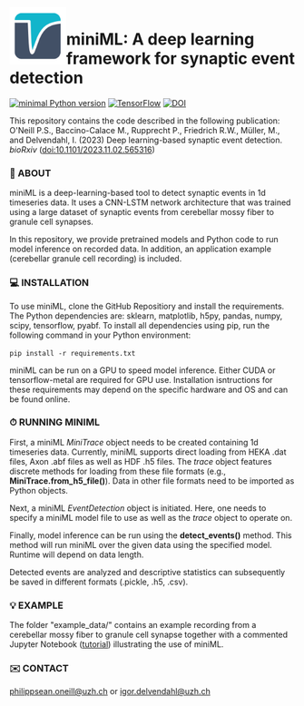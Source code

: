 <img align="left" width="100" height="100" src="minML_icon.png">

# miniML: A deep learning framework for synaptic event detection

[![minimal Python version](https://img.shields.io/badge/Python%3E%3D-3.9-grey.svg?style=for-the-badge&logo=python&labelColor=3670A0&logoColor=white)](https://www.anaconda.com/download/)
[![TensorFlow](https://img.shields.io/badge/TensorFlow-%23FF6F00.svg?style=for-the-badge&logo=TensorFlow&logoColor=white)](https://www.tensorflow.org)
[![DOI](https://img.shields.io/badge/DOI-10.1101/2023.11.02.565316-grey.svg?style=for-the-badge&logo=doi&labelColor=green&logoColor=white)](https://www.biorxiv.org/content/10.1101/2023.11.02.565316)


This repository contains the code described in the following publication:  
O'Neill P.S., Baccino-Calace M., Rupprecht P., Friedrich R.W., Müller, M., and Delvendahl, I. 
(2023) Deep learning-based synaptic event detection. _bioRxiv_ ([doi:10.1101/2023.11.02.565316](https://www.biorxiv.org/content/10.1101/2023.11.02.565316))  


### 🧠 ABOUT

miniML is a deep-learning-based tool to detect synaptic events in 1d timeseries data. It uses a CNN-LSTM network architecture that was trained using a large dataset of synaptic events from cerebellar mossy fiber to granule cell synapses. 

In this repository, we provide pretrained models and Python code to run model inference on recorded data. In addition, an application example (cerebellar granule cell recording) is included.

### 💻 INSTALLATION

To use miniML, clone the GitHub Repositiory and install the requirements. The Python dependencies are: sklearn, matplotlib, h5py, pandas, numpy, scipy, tensorflow, pyabf. To install all dependencies using pip, run the following command in your Python environment:

`pip install -r requirements.txt`

miniML can be run on a GPU to speed model inference. Either CUDA or tensorflow-metal are required for GPU use. Installation isntructions for these requirements may depend on the specific hardware and OS and can be found online.

### ⏱ RUNNING MINIML

First, a miniML *MiniTrace* object needs to be created containing 1d timeseries data. Currently, miniML supports direct loading from HEKA .dat files, Axon .abf files as well as HDF .h5 files. The *trace* object features discrete methods for loading from these file formats (e.g., **MiniTrace.from_h5_file()**). Data in other file formats need to be imported as Python objects.

Next, a miniML *EventDetection* object is initiated. Here, one needs to specify a miniML model file to use as well as the *trace* object to operate on. 

Finally, model inference can be run using the **detect_events()** method. This method will run miniML over the given data using the specified model. Runtime will depend on data length.

Detected events are analyzed and descriptive statistics can subsequently be saved in different formats (.pickle, .h5, .csv).


### 💡 EXAMPLE

The folder "example_data/" contains an example recording from a cerebellar mossy fiber to granule cell synapse together with a commented Jupyter Notebook ([tutorial](tutorial.ipynb)) illustrating the use of miniML.



### ✉️ CONTACT
philippsean.oneill@uzh.ch or igor.delvendahl@uzh.ch